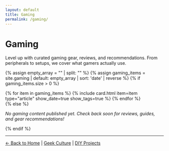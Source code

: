 ```yaml
---
layout: default
title: Gaming
permalink: /gaming/
---
```


# Gaming

Level up with curated gaming gear, reviews, and recommendations. From peripherals to setups, we cover what gamers actually use.

{% assign empty_array = "" | split: "" %}
{% assign gaming_items = site.gaming | default: empty_array | sort: 'date' | reverse %}
{% if gaming_items.size > 0 %}
<div class="content-grid">
  {% for item in gaming_items %}
    {% include card.html item=item type="article" show_date=true show_tags=true %}
  {% endfor %}
</div>
{% else %}
<p class="empty-state"><em>No gaming content published yet. Check back soon for reviews, guides, and gear recommendations!</em></p>
{% endif %}

---

<nav class="section-nav">
  <a href="{{ '/' | relative_url }}">← Back to Home</a> | 
  <a href="{{ '/geek/' | relative_url }}">Geek Culture</a> | 
  <a href="{{ '/diy/' | relative_url }}">DIY Projects</a>
</nav>
